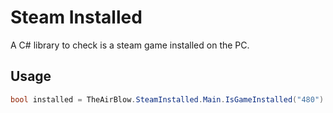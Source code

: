 # Steam Installed
A C# library to check is a steam game installed on the PC.

## Usage
```csharp
bool installed = TheAirBlow.SteamInstalled.Main.IsGameInstalled("480")
```